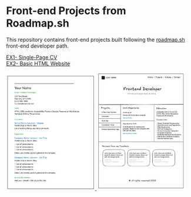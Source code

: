 # Front-end Projects from Roadmap.sh
This repository contains front-end projects built following the [roadmap.sh](https://roadmap.sh/) front-end developer path.

[EX1- Single-Page CV](https://roadmap.sh/projects/single-page-cv)<br/>
[EX2- Basic HTML Website](https://roadmap.sh/projects/basic-html-website)

<p align="left">
  <a href='/Frontend Projects/01-single-page-cv/'>
    <img width="48%" src="./assets/sing-cv.png" alt="single page cv" />
  </a>
  <a href='/Frontend Projects/02-basic-html-website/'>
    <img width="48%" src="./assets/basic HTML.png" alt="basic html website" />
  </a>
</p>